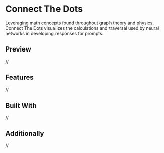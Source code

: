 # Connect The Dots
Leveraging math concepts found throughout graph theory and physics, Connect The Dots visualizes the calculations and traversal used by neural networks in developing responses for prompts.

## Preview
//

## Features
//

## Built With
//

## Additionally
//
